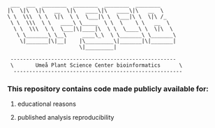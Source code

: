 ```
 ___  ___  ________  ________  ________  ________
|\  \|\  \|\   __  \|\   ____\|\   ____\|\   __  \
\ \  \\\  \ \  \|\  \ \  \___|\ \  \___|\ \  \|\ /_
 \ \  \\\  \ \   ____\ \_____  \ \  \    \ \   __  \
  \ \  \\\  \ \  \___|\|____|\  \ \  \____\ \  \|\  \
   \ \_______\ \__\     ____\_\  \ \_______\ \_______\
    \|_______|\|__|    |\_________\|_______|\|_______|
                       \|_________|

 -----------------------------------------------------
 \       Umeå Plant Science Center bioinformatics      \
  ------------------------------------------------------
```
### This repository contains code made publicly available for:

1. educational reasons

2. published analysis reproducibility
